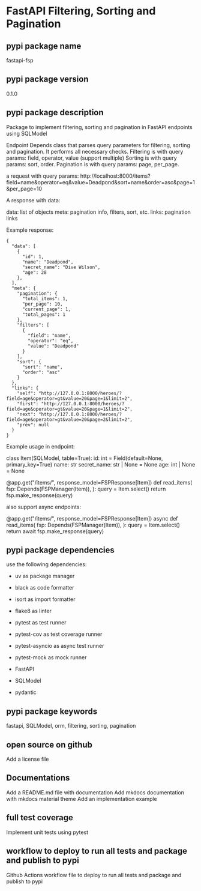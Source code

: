 # FastAPI Filtering, Sorting and Pagination

## pypi package name
fastapi-fsp

## pypi package version
0.1.0

## pypi package description
Package to implement filtering, sorting and pagination in FastAPI endpoints
using SQLModel

Endpoint Depends class that parses query parameters for filtering,
sorting and pagination. It performs all necessary checks.
Filtering is with query params: field, operator, value (support multiple)
Sorting is with query params: sort, order.
Pagination is with query params: page, per_page.

a request with query params:
http://localhost:8000/items?field=name&operator=eq&value=Deadpond&sort=name&order=asc&page=1&per_page=10

A response with data:

data: list of objects
meta: pagination info, filters, sort, etc.
links: pagination links

Example response:
```
{
  "data": [
    {
      "id": 1,
      "name": "Deadpond",
      "secret_name": "Dive Wilson",
      "age": 28
    },
  ],
  "meta": {
    "pagination": {
      "total_items": 1,
      "per_page": 10,
      "current_page": 1,
      "total_pages": 1
    },
    "filters": [
      {
        "field": "name",
        "operator": "eq",
        "value": "Deadpond"
      }
    ],
    "sort": {
      "sort": "name",
      "order": "asc"
    } 
  },
  "links": {
    "self": "http://127.0.0.1:8000/heroes/?field=age&operator=gt&value=20&page=1&limit=2",
    "first": "http://127.0.0.1:8000/heroes/?field=age&operator=gt&value=20&page=1&limit=2",
    "next": "http://127.0.0.1:8000/heroes/?field=age&operator=gt&value=20&page=2&limit=2",
    "prev": null
  }
}
```


Example usage in endpoint:

class Item(SQLModel, table=True):
    id: int = Field(default=None, primary_key=True)
    name: str
    secret_name: str | None = None
    age: int | None = None

@app.get("/items/", response_model=FSPResponse[Item])
def read_items(
    fsp: Depends(FSPManager(Item)),
):
    query = Item.select()
    return fsp.make_response(query)

also support async endpoints:

@app.get("/items/", response_model=FSPResponse[Item])
async def read_items(
    fsp: Depends(FSPManager(Item)),
):
    query = Item.select()
    return await fsp.make_response(query)

## pypi package dependencies
use the following dependencies:
- uv as package manager


- black as code formatter
- isort as import formatter
- flake8 as linter
- pytest as test runner
- pytest-cov as test coverage runner
- pytest-asyncio as async test runner
- pytest-mock as mock runner
- FastAPI
- SQLModel
- pydantic


## pypi package keywords
fastapi, SQLModel, orm, filtering, sorting, pagination

## open source on github
Add a license file

## Documentations
Add a README.md file with documentation
Add mkdocs documentation with mkdocs material theme
Add an implementation example

## full test coverage
Implement unit tests using pytest

## workflow to deploy to run all tests and package and publish to pypi
Github Actions workflow file to deploy to run all tests and package and publish to pypi
